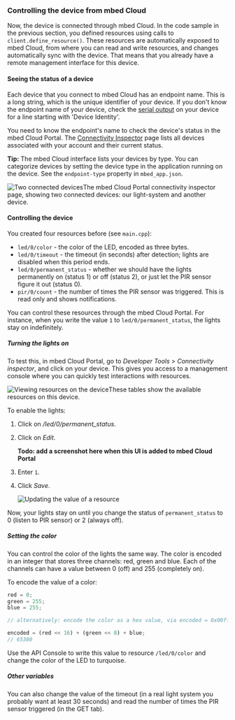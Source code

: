 ### Controlling the device from mbed Cloud

Now, the device is connected through mbed Cloud. In the code sample in the previous section, you defined resources using calls to `client.define_resource()`. These resources are automatically exposed to mbed Cloud, from where you can read and write resources, and changes automatically sync with the device. That means that you already have a remote management interface for this device.

#### Seeing the status of a device

Each device that you connect to mbed Cloud has an endpoint name. This is a long string, which is the unique identifier of your device. If you don't know the endpoint name of your device, check the [serial output](https://docs.mbed.com/docs/mbed-os-handbook/en/latest/debugging/printf/) on your device for a line starting with 'Device Identity'.

You need to know the endpoint's name to check the device's status in the mbed Cloud Portal. The [Connectivity Inspector](https://portal.mbedcloud.com/developer/connected) page lists all devices associated with your account and their current status.

<span class="tips">**Tip:** The mbed Cloud interface lists your devices by type. You can categorize devices by setting the device type in the application running on the device. See the `endpoint-type` property in `mbed_app.json`.</span>

<span class="images">![Two connected devices](https://s3-us-west-2.amazonaws.com/cloud-docs-images/lights11.png)</span><span>The mbed Cloud Portal connectivity inspector page, showing two connected devices: our light-system and another device.</span>

#### Controlling the device

You created four resources before (see `main.cpp`):

* `led/0/color` - the color of the LED, encoded as three bytes.
* `led/0/timeout` - the timeout (in seconds) after detection; lights are disabled when this period ends.
* `led/0/permanent_status` - whether we should have the lights permanently on (status 1) or off (status 2), or just let the PIR sensor figure it out (status 0).
* `pir/0/count` - the number of times the PIR sensor was triggered. This is read only and shows notifications.

You can control these resources through the mbed Cloud Portal. For instance, when you write the value `1` to `led/0/permanent_status`, the lights stay on indefinitely.

##### Turning the lights on

To test this, in mbed Cloud Portal, go to *Developer Tools* > *Connectivity inspector*, and click on your device. This gives you access to a management console where you can quickly test interactions with resources.

<span class="images">![Viewing resources on the device](https://s3-us-west-2.amazonaws.com/cloud-docs-images/lights19.png)</span><span>These tables show the available resources on this device.</span>

To enable the lights:

1. Click on */led/0/permanent_status*.
1. Click on *Edit*.

    **Todo: add a screenshot here when this UI is added to mbed Cloud Portal**

1. Enter `1`.
1. Click *Save*.

    <span class="images">![Updating the value of a resource](https://s3-us-west-2.amazonaws.com/cloud-docs-images/lights20.png)</span>

Now, your lights stay on until you change the status of `permanent_status` to 0 (listen to PIR sensor) or 2 (always off).

##### Setting the color

You can control the color of the lights the same way. The color is encoded in an integer that stores three channels: red, green and blue. Each of the channels can have a value between 0 (off) and 255 (completely on).

To encode the value of a color:

```js
red = 0;
green = 255;
blue = 255;

// alternatively: encode the color as a hex value, via encoded = 0x00ffff

encoded = (red << 16) + (green << 8) + blue;
// 65380
```

Use the API Console to write this value to resource `/led/0/color` and change the color of the LED to turquoise.

##### Other variables

You can also change the value of the timeout (in a real light system you probably want at least 30 seconds) and read the number of times the PIR sensor triggered (in the GET tab).
